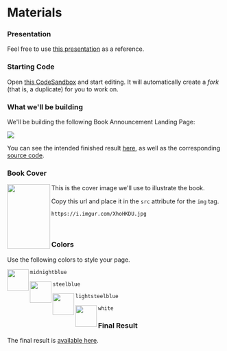 # Materials

### Presentation

Feel free to use [this presentation](https://docs.google.com/presentation/d/16YETqoE0T2QqjpjdD9O2wD534sT6Lckj17gTqh-4y6g/edit#slide=id.g71ae2059be_0_33) as a reference.

### Starting Code

Open [this CodeSandbox](https://codesandbox.io/s/webinar-base-template-xxs3k) and start editing. It will automatically create a *fork* (that is, a duplicate) for you to work on.

### What we'll be building

We'll be building the following Book Announcement Landing Page:

<img src="https://i.imgur.com/t7bqMEl.jpg">

You can see the intended finished result [here](https://6kpl9.csb.app/), as well as the corresponding [source code](https://codesandbox.io/s/webinar-html-css-simplified-6kpl9).

### Book Cover

<img align="left" width="100" height="150" src="https://i.imgur.com/XhoHKDU.jpg">

This is the cover image we'll use to illustrate the book.

Copy this url and place it in the `src` attribute for the `img` tag.

```
https://i.imgur.com/XhoHKDU.jpg
```

<br>

### Colors

Use the following colors to style your page.

<img align="left" width="50" height="50" src="https://placehold.it/50/191970/ffffff?text=+">

```
midnightblue
```

<img align="left" width="50" height="50" src="https://placehold.it/50/4682b4/ffffff?text=+">

```
steelblue
```

<img align="left" width="50" height="50" src="https://placehold.it/50/b0c4de/ffffff?text=+">

```
lightsteelblue
```

<img align="left" width="50" height="50" src="https://placehold.it/50/ffffff/ffffff?text=+">

```
white
```

### Final Result

The final result is [available here](https://codesandbox.io/s/webinar-base-template-eyytc).
